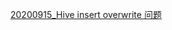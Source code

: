 [20200915_Hive insert overwrite 问题](https://github.com/LanstonWu/Hive/blob/master/20200912/Hive%20insert%20overwrite%20%E9%97%AE%E9%A2%98.md)